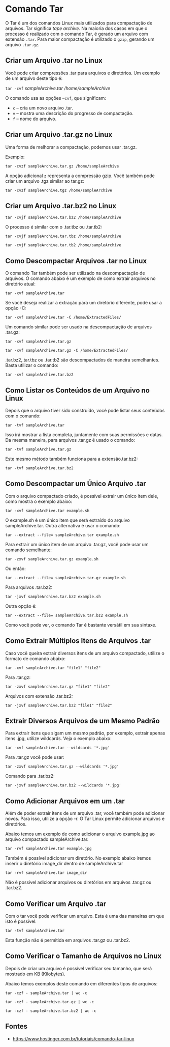 Comando Tar
================================================================

O Tar é um dos comandos Linux mais utilizados para compactação de arquivos. Tar significa *tape archive*. Na maioria dos casos em que o processo é realizado com o comando Tar, é gerado um arquivo com extensão `.tar`. Para maior compactação é utilizado o `gzip`, gerando um arquivo `.tar.gz`.

Criar um Arquivo .tar no Linux
-----------------------------------------------------------------

Você pode criar compressões .tar para arquivos e diretórios. Um exemplo de um arquivo deste tipo é:

`tar -cvf` *sampleArchive.tar /home/sampleArchive*

O comando usa as opções `–cvf`, que significam:

* `c` – cria um novo arquivo .tar.
* `v` – mostra uma descrição do progresso de compactação.
* `f` – nome do arquivo.

Criar um Arquivo .tar.gz no Linux
-----------------------------------------------------------------

Uma forma de melhorar a compactação, podemos usar .tar.gz.

Exemplo:

`tar -cvzf sampleArchive.tar.gz /home/sampleArchive`

A opção adicional `z` representa a compressão gzip. Você também pode criar um arquivo .tgz similar ao tar.gz:

`tar -cvzf sampleArchive.tgz /home/sampleArchive`

Criar um Arquivo .tar.bz2 no Linux
-----------------------------------------------------------------

`tar -cvjf sampleArchive.tar.bz2 /home/sampleArchive`

O processo é similar com o .tar.tbz ou .tar.tb2:

`tar -cvjf sampleArchive.tar.tbz /home/sampleArchive`

`tar -cvjf sampleArchive.tar.tb2 /home/sampleArchive`

Como Descompactar Arquivos .tar no Linux
-----------------------------------------------------------------

O comando Tar também pode ser utilizado na descompactação de arquivos. O comando abaixo é um exemplo de como extrair arquivos no diretório atual:

`tar -xvf sampleArchive.tar`

Se você deseja realizar a extração para um diretório diferente, pode usar a opção -C:

`tar -xvf sampleArchive.tar -C /home/ExtractedFiles/`

Um comando similar pode ser usado na descompactação de arquivos .tar.gz:

`tar -xvf sampleArchive.tar.gz`

`tar -xvf sampleArchive.tar.gz -C /home/ExtractedFiles/`

.tar.bz2,.tar.tbz ou .tar.tb2 são descompactados de maneira semelhantes. Basta utilizar o comando:

`tar -xvf sampleArchive.tar.bz2`

Como Listar os Conteúdos de um Arquivo no Linux
-----------------------------------------------------------------

Depois que o arquivo tiver sido construído, você pode listar seus conteúdos com o comando:

`tar -tvf sampleArchive.tar`

Isso irá mostrar a lista completa, juntamente com suas permissões e datas. Da mesma maneira, para arquivos .tar.gz é usado o comando:

`tar -tvf sampleArchive.tar.gz`

Este mesmo método também funciona para a extensão.tar.bz2:

`tar -tvf sampleArchive.tar.bz2`

Como Descompactar um Único Arquivo .tar
-----------------------------------------------------------------

Com o arquivo compactado criado, é possível extrair um único item dele, como mostra o exemplo abaixo:

`tar -xvf sampleArchive.tar example.sh`

O example.sh é um único item que será extraído do arquivo sampleArchive.tar. Outra alternativa é usar o comando:

`tar --extract --file= sampleArchive.tar example.sh`

Para extrair um único item de um arquivo .tar.gz, você pode usar um comando semelhante:

`tar -zxvf sampleArchive.tar.gz example.sh`

Ou então:

`tar --extract --file= sampleArchive.tar.gz example.sh`

Para arquivos .tar.bz2:

`tar -jxvf sampleArchive.tar.bz2 example.sh`

Outra opção é:

`tar --extract --file= sampleArchive.tar.bz2 example.sh`

Como você pode ver, o comando Tar é bastante versátil em sua sintaxe.

Como Extrair Múltiplos Itens de Arquivos .tar
-----------------------------------------------------------------

Caso você queira extrair diversos itens de um arquivo compactado, utilize o formato de comando abaixo:

`tar -xvf sampleArchive.tar "file1" "file2"`

Para .tar.gz:

`tar -zxvf sampleArchive.tar.gz "file1" "file2"`

Arquivos com extensão .tar.bz2:

`tar -jxvf sampleArchive.tar.bz2 "file1" "file2"`

Extrair Diversos Arquivos de um Mesmo Padrão
-----------------------------------------------------------------

Para extrair itens que sigam um mesmo padrão, por exemplo, extrair apenas itens .jpg, utilize wildcards. Veja o exemplo abaixo:

`tar -xvf sampleArchive.tar --wildcards '*.jpg'`

Para .tar.gz você pode usar:

`tar -zxvf sampleArchive.tar.gz --wildcards '*.jpg'`

Comando para .tar.bz2:

`tar -jxvf sampleArchive.tar.bz2 --wildcards '*.jpg'`

Como Adicionar Arquivos em um .tar
-----------------------------------------------------------------

Além de poder extrair itens de um arquivo .tar, você também pode adicionar novos. Para isso, utilize a opção -r. O Tar Linux permite adicionar arquivos e diretórios.

Abaixo temos um exemplo de como adicionar o arquivo example.jpg ao arquivo compactado sampleArchive.tar.

`tar -rvf sampleArchive.tar example.jpg`

Também é possível adicionar um diretório. No exemplo abaixo iremos inserir o diretório image_dir dentro de sampleArchive.tar

`tar -rvf sampleArchive.tar image_dir`

Não é possível adicionar arquivos ou diretórios em arquivos .tar.gz ou .tar.bz2.

Como Verificar um Arquivo .tar
-----------------------------------------------------------------

Com o tar você pode verificar um arquivo. Esta é uma das maneiras em que isto é possível:

`tar -tvf sampleArchive.tar`

Esta função não é permitida em arquivos .tar.gz ou .tar.bz2.

Como Verificar o Tamanho de Arquivos no Linux
-----------------------------------------------------------------

Depois de criar um arquivo é possível verificar seu tamanho, que será mostrado em KB (Kilobytes).

Abaixo temos exemplos deste comando em diferentes tipos de arquivos:

`tar -czf - sampleArchive.tar | wc -c`

`tar -czf - sampleArchive.tar.gz | wc -c`

`tar -czf - sampleArchive.tar.bz2 | wc -c`

Fontes
-----------------------------------------------------------------------------

* <https://www.hostinger.com.br/tutoriais/comando-tar-linux>
